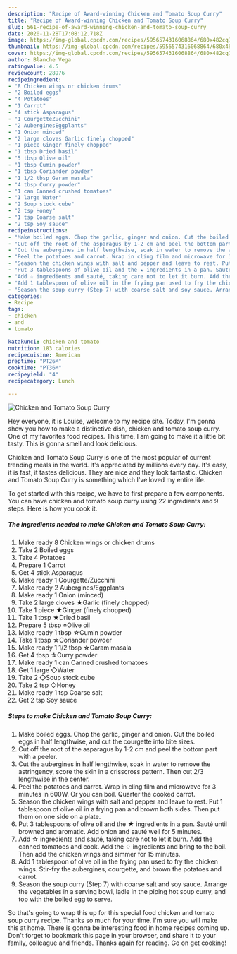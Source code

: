 ```yaml
---
description: "Recipe of Award-winning Chicken and Tomato Soup Curry"
title: "Recipe of Award-winning Chicken and Tomato Soup Curry"
slug: 561-recipe-of-award-winning-chicken-and-tomato-soup-curry
date: 2020-11-28T17:08:12.718Z
image: https://img-global.cpcdn.com/recipes/5956574316068864/680x482cq70/chicken-and-tomato-soup-curry-recipe-main-photo.jpg
thumbnail: https://img-global.cpcdn.com/recipes/5956574316068864/680x482cq70/chicken-and-tomato-soup-curry-recipe-main-photo.jpg
cover: https://img-global.cpcdn.com/recipes/5956574316068864/680x482cq70/chicken-and-tomato-soup-curry-recipe-main-photo.jpg
author: Blanche Vega
ratingvalue: 4.5
reviewcount: 28976
recipeingredient:
- "8 Chicken wings or chicken drums"
- "2 Boiled eggs"
- "4 Potatoes"
- "1 Carrot"
- "4 stick Asparagus"
- "1 CourgetteZucchini"
- "2 AuberginesEggplants"
- "1 Onion minced"
- "2 large cloves Garlic finely chopped"
- "1 piece Ginger finely chopped"
- "1 tbsp Dried basil"
- "5 tbsp Olive oil"
- "1 tbsp Cumin powder"
- "1 tbsp Coriander powder"
- "1 1/2 tbsp Garam masala"
- "4 tbsp Curry powder"
- "1 can Canned crushed tomatoes"
- "1 large Water"
- "2 Soup stock cube"
- "2 tsp Honey"
- "1 tsp Coarse salt"
- "2 tsp Soy sauce"
recipeinstructions:
- "Make boiled eggs. Chop the garlic, ginger and onion. Cut the boiled eggs in half lengthwise, and cut the courgette into bite sizes."
- "Cut off the root of the asparagus by 1-2 cm and peel the bottom part with a peeler."
- "Cut the aubergines in half lengthwise, soak in water to remove the astringency, score the skin in a crisscross pattern. Then cut 2/3 lengthwise in the center."
- "Peel the potatoes and carrot. Wrap in cling film and microwave for 3 minutes in 600W. Or you can boil. Quarter the cooked carrot."
- "Season the chicken wings with salt and pepper and leave to rest. Put 1 tablespoon of olive oil in a frying pan and brown both sides. Then put them on one side on a plate."
- "Put 3 tablespoons of olive oil and the ★ ingredients in a pan. Sauté until browned and aromatic. Add onion and sauté well for 5 minutes."
- "Add ☆ ingredients and sauté, taking care not to let it burn. Add the canned tomatoes and cook. Add the ♢ ingredients and bring to the boil. Then add the chicken wings and simmer for 15 minutes."
- "Add 1 tablespoon of olive oil in the frying pan used to fry the chicken wings. Stir-fry the aubergines, courgette, and brown the potatoes and carrot."
- "Season the soup curry (Step 7) with coarse salt and soy sauce. Arrange the vegetables in a serving bowl, ladle in the piping hot soup curry, and top with the boiled egg to serve."
categories:
- Recipe
tags:
- chicken
- and
- tomato

katakunci: chicken and tomato 
nutrition: 183 calories
recipecuisine: American
preptime: "PT26M"
cooktime: "PT36M"
recipeyield: "4"
recipecategory: Lunch

---
```



![Chicken and Tomato Soup Curry](https://img-global.cpcdn.com/recipes/5956574316068864/680x482cq70/chicken-and-tomato-soup-curry-recipe-main-photo.jpg)

Hey everyone, it is Louise, welcome to my recipe site. Today, I'm gonna show you how to make a distinctive dish, chicken and tomato soup curry. One of my favorites food recipes. This time, I am going to make it a little bit tasty. This is gonna smell and look delicious.



Chicken and Tomato Soup Curry is one of the most popular of current trending meals in the world. It's appreciated by millions every day. It's easy, it is fast, it tastes delicious. They are nice and they look fantastic. Chicken and Tomato Soup Curry is something which I've loved my entire life.


To get started with this recipe, we have to first prepare a few components. You can have chicken and tomato soup curry using 22 ingredients and 9 steps. Here is how you cook it.

<!--inarticleads1-->

##### The ingredients needed to make Chicken and Tomato Soup Curry:

1. Make ready 8 Chicken wings or chicken drums
1. Take 2 Boiled eggs
1. Take 4 Potatoes
1. Prepare 1 Carrot
1. Get 4 stick Asparagus
1. Make ready 1 Courgette/Zucchini
1. Make ready 2 Aubergines/Eggplants
1. Make ready 1 Onion (minced)
1. Take 2 large cloves ★Garlic (finely chopped)
1. Take 1 piece ★Ginger (finely chopped)
1. Take 1 tbsp ★Dried basil
1. Prepare 5 tbsp ※Olive oil
1. Make ready 1 tbsp ☆Cumin powder
1. Take 1 tbsp ☆Coriander powder
1. Make ready 1 1/2 tbsp ☆Garam masala
1. Get 4 tbsp ☆Curry powder
1. Make ready 1 can Canned crushed tomatoes
1. Get 1 large ◇Water
1. Take 2 ◇Soup stock cube
1. Take 2 tsp ◇Honey
1. Make ready 1 tsp Coarse salt
1. Get 2 tsp Soy sauce




<!--inarticleads2-->

##### Steps to make Chicken and Tomato Soup Curry:

1. Make boiled eggs. Chop the garlic, ginger and onion. Cut the boiled eggs in half lengthwise, and cut the courgette into bite sizes.
1. Cut off the root of the asparagus by 1-2 cm and peel the bottom part with a peeler.
1. Cut the aubergines in half lengthwise, soak in water to remove the astringency, score the skin in a crisscross pattern. Then cut 2/3 lengthwise in the center.
1. Peel the potatoes and carrot. Wrap in cling film and microwave for 3 minutes in 600W. Or you can boil. Quarter the cooked carrot.
1. Season the chicken wings with salt and pepper and leave to rest. Put 1 tablespoon of olive oil in a frying pan and brown both sides. Then put them on one side on a plate.
1. Put 3 tablespoons of olive oil and the ★ ingredients in a pan. Sauté until browned and aromatic. Add onion and sauté well for 5 minutes.
1. Add ☆ ingredients and sauté, taking care not to let it burn. Add the canned tomatoes and cook. Add the ♢ ingredients and bring to the boil. Then add the chicken wings and simmer for 15 minutes.
1. Add 1 tablespoon of olive oil in the frying pan used to fry the chicken wings. Stir-fry the aubergines, courgette, and brown the potatoes and carrot.
1. Season the soup curry (Step 7) with coarse salt and soy sauce. Arrange the vegetables in a serving bowl, ladle in the piping hot soup curry, and top with the boiled egg to serve.




So that's going to wrap this up for this special food chicken and tomato soup curry recipe. Thanks so much for your time. I'm sure you will make this at home. There is gonna be interesting food in home recipes coming up. Don't forget to bookmark this page in your browser, and share it to your family, colleague and friends. Thanks again for reading. Go on get cooking!
